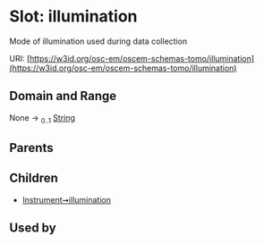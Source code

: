 
# Slot: illumination

Mode of illumination used during data collection

URI: [https://w3id.org/osc-em/oscem-schemas-tomo/illumination](https://w3id.org/osc-em/oscem-schemas-tomo/illumination)


## Domain and Range

None &#8594;  <sub>0..1</sub> [String](types/String.md)

## Parents


## Children

 *  [Instrument➞illumination](Instrument_illumination.md)

## Used by

